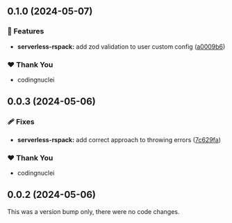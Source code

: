 ## 0.1.0 (2024-05-07)


### 🚀 Features

- **serverless-rspack:** add zod validation to user custom config ([a0009b6](https://github.com/kitchenshelf/serverless-rspack/commit/a0009b6))

### ❤️  Thank You

- codingnuclei

## 0.0.3 (2024-05-06)


### 🩹 Fixes

- **serverless-rspack:** add correct approach to throwing errors ([7c629fa](https://github.com/kitchenshelf/serverless-rspack/commit/7c629fa))

### ❤️  Thank You

- codingnuclei

## 0.0.2 (2024-05-06)

This was a version bump only, there were no code changes.